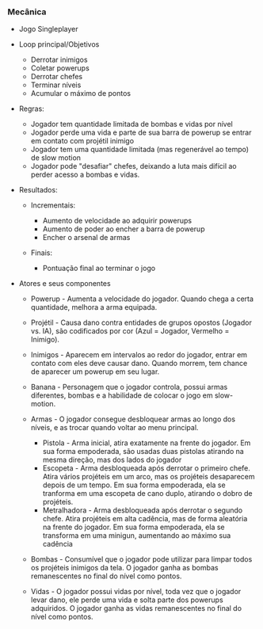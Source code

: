 ### Mecânica

- Jogo Singleplayer
    
- Loop principal/Objetivos
    
    - Derrotar inimigos
    - Coletar powerups
    - Derrotar chefes
    - Terminar níveis
    - Acumular o máximo de pontos
    
    

- Regras: 
    
        
    - Jogador tem quantidade limitada de bombas e vidas por nível
    - Jogador perde uma vida e parte de sua barra de powerup se entrar em contato com projétil inimigo
    - Jogador tem uma quantidade limitada (mas regenerável ao tempo) de slow motion
    - Jogador pode "desafiar" chefes, deixando a luta mais difícil ao perder acesso a bombas e vidas.
    
    
- Resultados:
    
    - Incrementais:
        
        - Aumento de velocidade ao adquirir powerups
        - Aumento de poder ao encher a barra de powerup
        - Encher o arsenal de armas
            
        
    - Finais:
        
      - Pontuação final ao terminar o jogo
        
        
    
    
- Atores e seus componentes
    
  - Powerup - Aumenta a velocidade do jogador. Quando chega a certa quantidade, melhora a arma equipada.
  - Projétil - Causa dano contra entidades de grupos opostos (Jogador vs. IA), são codificados por cor (Azul = Jogador, Vermelho = Inimigo).
  - Inimigos - Aparecem em intervalos ao redor do jogador, entrar em contato com eles deve causar dano. Quando morrem, tem chance de aparecer um powerup em seu lugar.
  - Banana - Personagem que o jogador controla, possui armas diferentes, bombas e a habilidade de colocar o jogo em slow-motion.
  - Armas - O jogador consegue desbloquear armas ao longo dos níveis, e as trocar quando voltar ao menu principal.
        
    - Pistola - Arma inicial, atira exatamente na frente do jogador. Em sua forma empoderada, são usadas duas pistolas atirando na mesma direção, mas dos lados do jogador
    - Escopeta - Arma desbloqueada após derrotar o primeiro chefe. Atira vários projéteis em um arco, mas os projéteis desaparecem depois de um tempo. Em sua forma empoderada, ela se tranforma em uma escopeta de cano duplo, atirando o dobro de projéteis.
    - Metralhadora - Arma desbloqueada após derrotar o segundo chefe. Atira projéteis em alta cadência, mas de forma aleatória na frente do jogador. Em sua forma empoderada, ela se transforma em uma minigun, aumentando ao máximo sua cadência
        
  - Bombas - Consumível que o jogador pode utilizar para limpar todos os projéteis inimigos da tela. O jogador ganha as bombas remanescentes no final do nível como pontos.
  - Vidas - O jogador possui vidas por nível, toda vez que o jogador levar dano, ele perde uma vida e solta parte dos powerups adquiridos. O jogador ganha as vidas remanescentes no final do nível como pontos.
    
